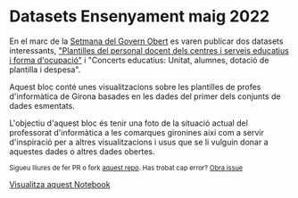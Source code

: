 # Datasets Ensenyament maig 2022

En el marc de la [Setmana del Govern Obert](https://educacio.gencat.cat/ca/departament/transparencia/govern-obert/) es varen publicar dos datasets interessants, ["Plantilles del personal docent dels centres i serveis educatius i forma d'ocupació"](https://analisi.transparenciacatalunya.cat/Educaci-/Plantilles-del-personal-docent-dels-centres-i-serv/9zqj-j7ei) i "Concerts educatius: Unitat, alumnes, dotació de plantilla i despesa".

Aquest bloc conté unes visualitzacions sobre les plantilles de profes d'informàtica de Girona basades en les dades del primer dels conjunts de dades esmentats.

L'objectiu d'aquest bloc és tenir una foto de la situació actual del professorat d'informàtica a les comarques gironines així com a servir d'inspiració per a altres visualitzacions i usus que se li vulguin donar a aquestes dades o altres dades obertes. 

<sub>Sigueu lliures de fer PR o fork [aquest repo](https://github.com/ctrl-alt-d/dataset_ensenyament_2022). Has trobat cap error? [Obra issue](https://github.com/ctrl-alt-d/dataset_ensenyament_2022/issues)</sub>


[Visualitza aquest Notebook](https://ctrl-alt-d.github.io/dataset_ensenyament_2022/)